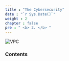 ```yaml
---
title : "The Cybersecurity"
date : "`r Sys.Date()`"
weight : 2
chapter : false
pre : " <b> 2. </b> "
---
```



![VPC][2]


### Contents

[2]: /secu/images/2/1.png?featherlight=false&width=50pc